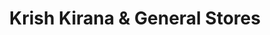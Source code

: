 ---
title: "Krish Kirana & General Stores"
url: /hyderabad/krish-kirana-and-general-stores/
shop: general
---